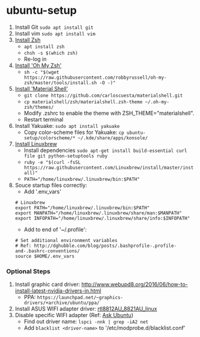 # ubuntu-setup

1. Install Git `sudo apt install git`
1. Install vim `sudo apt install vim`
1. [Install Zsh](https://github.com/robbyrussell/oh-my-zsh/wiki/Installing-ZSH#user-content-ubuntu-debian--derivatives)
    * `apt install zsh`
    * `chsh -s $(which zsh)`
    * Re-log in
1. [Install 'Oh My Zsh'](https://github.com/robbyrussell/oh-my-zsh#user-content-getting-started)
    * `sh -c "$(wget https://raw.githubusercontent.com/robbyrussell/oh-my-zsh/master/tools/install.sh -O -)"`
1. [Install 'Material Shell'](https://github.com/carloscuesta/materialshell#user-content-download)
    * `git clone https://github.com/carloscuesta/materialshell.git`
    * `cp materialshell/zsh/materialshell.zsh-theme ~/.oh-my-zsh/themes/`
    * Modify .zshrc to enable the theme with ZSH_THEME="materialshell".
    * Restart terminal
1. Install Yakuake: `sudo apt install yakuake`
    * Copy color-scheme files for Yakuake: `cp ubuntu-setup/colorscheme/* ~/.kde/share/apps/konsole/`
1. [Install Linuxbrew](https://github.com/Linuxbrew/brew#user-content-install-linuxbrew)
    * Install dependencies `sudo apt-get install build-essential curl file git python-setuptools ruby`
    * `ruby -e "$(curl -fsSL https://raw.githubusercontent.com/Linuxbrew/install/master/install)"`
    * `PATH="/home/linuxbrew/.linuxbrew/bin:$PATH"`
1. Souce startup files correctly:
    * Add '.env_vars'
    ```
    # Linuxbrew
    export PATH="/home/linuxbrew/.linuxbrew/bin:$PATH"
    export MANPATH="/home/linuxbrew/.linuxbrew/share/man:$MANPATH"
    export INFOPATH="/home/linuxbrew/.linuxbrew/share/info:$INFOPATH"
    ```
    * Add to end of '~/.profile':
    ```
    # Set additional environment variables
    # Ref: http://dghubble.com/blog/posts/.bashprofile-.profile-and-.bashrc-conventions/
    source $HOME/.env_vars
    ```

### Optional Steps

1. Install graphic card driver: http://www.webupd8.org/2016/06/how-to-install-latest-nvidia-drivers-in.html
    * PPA: `https://launchpad.net/~graphics-drivers/+archive/ubuntu/ppa/`
1. Install ASUS WIFI adapter driver: [rtl8812AU_8821AU_linux](https://github.com/abperiasamy/rtl8812AU_8821AU_linux)
1. Disable specific WIFI adapter (Ref: [Ask Ubuntu](https://askubuntu.com/questions/116309/how-can-i-permanently-disable-the-internal-wifi-adapter))
    * Find out driver name: `lspci -nnk | grep -iA2 net`
    * Add `blacklist <driver-name>` to '/etc/modprobe.d/blacklist.conf'
